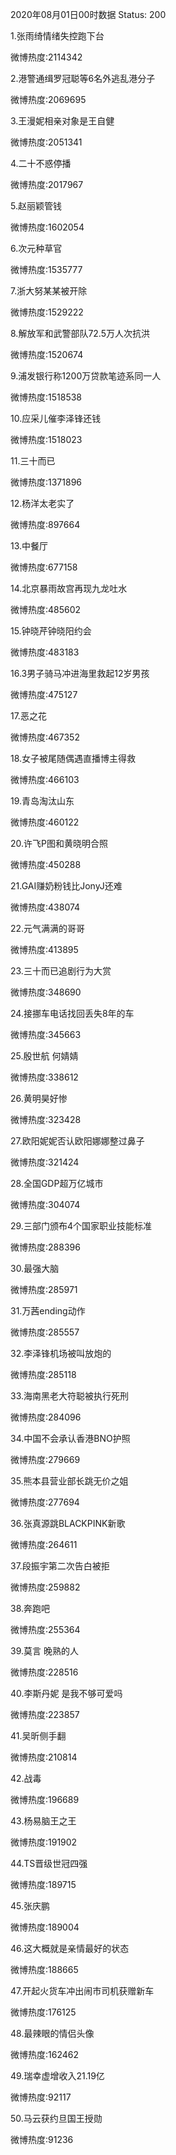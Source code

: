 2020年08月01日00时数据
Status: 200

1.张雨绮情绪失控跑下台

微博热度:2114342

2.港警通缉罗冠聪等6名外逃乱港分子

微博热度:2069695

3.王漫妮相亲对象是王自健

微博热度:2051341

4.二十不惑停播

微博热度:2017967

5.赵丽颖管钱

微博热度:1602054

6.次元种草官

微博热度:1535777

7.浙大努某某被开除

微博热度:1529222

8.解放军和武警部队72.5万人次抗洪

微博热度:1520674

9.浦发银行称1200万贷款笔迹系同一人

微博热度:1518538

10.应采儿催李泽锋还钱

微博热度:1518023

11.三十而已

微博热度:1371896

12.杨洋太老实了

微博热度:897664

13.中餐厅

微博热度:677158

14.北京暴雨故宫再现九龙吐水

微博热度:485602

15.钟晓芹钟晓阳约会

微博热度:483183

16.3男子骑马冲进海里救起12岁男孩

微博热度:475127

17.恶之花

微博热度:467352

18.女子被尾随偶遇直播博主得救

微博热度:466103

19.青岛淘汰山东

微博热度:460122

20.许飞P图和黄晓明合照

微博热度:450288

21.GAI赚奶粉钱比JonyJ还难

微博热度:438074

22.元气满满的哥哥

微博热度:413895

23.三十而已追剧行为大赏

微博热度:348690

24.接挪车电话找回丢失8年的车

微博热度:345663

25.殷世航 何婧婧

微博热度:338612

26.黄明昊好惨

微博热度:323428

27.欧阳妮妮否认欧阳娜娜整过鼻子

微博热度:321424

28.全国GDP超万亿城市

微博热度:304074

29.三部门颁布4个国家职业技能标准

微博热度:288396

30.最强大脑

微博热度:285971

31.万茜ending动作

微博热度:285557

32.李泽锋机场被叫放炮的

微博热度:285118

33.海南黑老大符聪被执行死刑

微博热度:284096

34.中国不会承认香港BNO护照

微博热度:279669

35.熊本县营业部长跳无价之姐

微博热度:277694

36.张真源跳BLACKPINK新歌

微博热度:264611

37.段振宇第二次告白被拒

微博热度:259882

38.奔跑吧

微博热度:255364

39.莫言 晚熟的人

微博热度:228516

40.李斯丹妮 是我不够可爱吗

微博热度:223857

41.吴昕侧手翻

微博热度:210814

42.战毒

微博热度:196689

43.杨易脑王之王

微博热度:191902

44.TS晋级世冠四强

微博热度:189715

45.张庆鹏

微博热度:189004

46.这大概就是亲情最好的状态

微博热度:188665

47.开起火货车冲出闹市司机获赠新车

微博热度:176125

48.最辣眼的情侣头像

微博热度:162462

49.瑞幸虚增收入21.19亿

微博热度:92117

50.马云获约旦国王授勋

微博热度:91236

